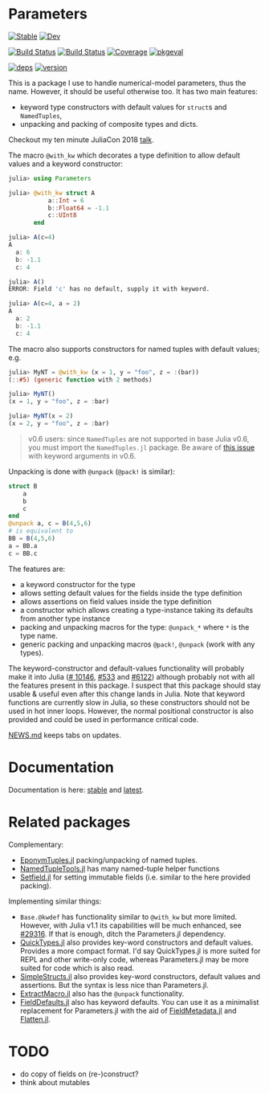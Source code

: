 # Parameters

[![Stable](https://img.shields.io/badge/docs-stable-blue.svg)](https://mauro3.github.io/Parameters.jl/stable)
[![Dev](https://img.shields.io/badge/docs-dev-blue.svg)](https://mauro3.github.io/Parameters.jl/dev)

[![Build Status](https://github.com/mauro3/Parameters.jl/workflows/CI/badge.svg)](https://github.com/mauro3/Parameters.jl/actions)
[![Build Status](https://ci.appveyor.com/api/projects/status/github/mauro3/Parameters.jl?branch=master&svg=true)](https://ci.appveyor.com/project/mauro3/parameters-jl/branch/master)
[![Coverage](https://codecov.io/gh/mauro3/Parameters.jl/branch/master/graph/badge.svg)](https://codecov.io/gh/mauro3/Parameters.jl)
[![pkgeval](https://juliahub.com/docs/Parameters/pkgeval.svg)](https://juliahub.com/ui/Packages/Parameters/ycYNs)


[![deps](https://juliahub.com/docs/Parameters/deps.svg)](https://juliahub.com/ui/Packages/Parameters/ycYNs?t=2)
[![version](https://juliahub.com/docs/Parameters/version.svg)](https://juliahub.com/ui/Packages/Parameters/ycYNs)

This is a package I use to handle numerical-model parameters, thus the
name.  However, it should be useful otherwise too.  It has two main
features:

- keyword type constructors with default values for `struct`s and `NamedTuples`,
- unpacking and packing of composite types and dicts.

Checkout my ten minute JuliaCon 2018 [talk](https://youtu.be/JFrzrTYFYbU?t=1m).

The macro `@with_kw` which decorates a type definition to
allow default values and a keyword constructor:
```julia
julia> using Parameters

julia> @with_kw struct A
           a::Int = 6
           b::Float64 = -1.1
           c::UInt8
       end

julia> A(c=4)
A
  a: 6
  b: -1.1
  c: 4

julia> A()
ERROR: Field 'c' has no default, supply it with keyword.

julia> A(c=4, a = 2)
A
  a: 2
  b: -1.1
  c: 4
```

The macro also supports constructors for named tuples with default values; e.g.

```julia
julia> MyNT = @with_kw (x = 1, y = "foo", z = :(bar))
(::#5) (generic function with 2 methods)

julia> MyNT()
(x = 1, y = "foo", z = :bar)

julia> MyNT(x = 2)
(x = 2, y = "foo", z = :bar)
```

> v0.6 users: since `NamedTuples` are not supported in base Julia v0.6, you must import the `NamedTuples.jl` package. Be aware of [this issue](https://github.com/JuliaLang/julia/issues/17240) with keyword arguments in v0.6.

Unpacking is done with `@unpack` (`@pack!` is similar):
```julia
struct B
    a
    b
    c
end
@unpack a, c = B(4,5,6)
# is equivalent to
BB = B(4,5,6)
a = BB.a
c = BB.c
```

The features are:

- a keyword constructor for the type
- allows setting default values for the fields inside the type
  definition
- allows assertions on field values inside the type definition
- a constructor which allows creating a type-instance taking its defaults from
  another type instance
- packing and unpacking macros for the type: `@unpack_*` where `*` is
  the type name.
- generic packing and unpacking macros `@pack!`, `@unpack` (work with
  any types).

The keyword-constructor and default-values functionality will probably
make it into Julia
([# 10146](https://github.com/JuliaLang/julia/issues/10146),
[#533](https://github.com/JuliaLang/julia/issues/5333) and
[#6122](https://github.com/JuliaLang/julia/pull/6122)) although
probably not with all the features present in this package.  I suspect
that this package should stay usable & useful even after this change
lands in Julia.  Note that keyword functions are currently slow in
Julia, so these constructors should not be used in hot inner loops.
However, the normal positional constructor is also provided and could be
used in performance critical code.

[NEWS.md](https://github.com/mauro3/Parameters.jl/blob/master/NEWS.md)
keeps tabs on updates.

# Documentation

Documentation is here: [stable](https://mauro3.github.io/Parameters.jl/stable) and [latest](https://mauro3.github.io/Parameters.jl/latest).

# Related packages

Complementary:
- [EponymTuples.jl](https://github.com/tpapp/EponymTuples.jl) packing/unpacking
  of named tuples.
- [NamedTupleTools.jl](https://github.com/JeffreySarnoff/NamedTupleTools.jl)
  has many named-tuple helper functions
- [Setfield.jl](https://github.com/jw3126/Setfield.jl) for setting
  immutable fields (i.e. similar to the here provided packing).

Implementing similar things:
- `Base.@kwdef` has functionality similar to `@with_kw` but more
  limited.  However, with Julia v1.1 its capabilities will be much
  enhanced, see [#29316](https://github.com/JuliaLang/julia/pull/29316).
  If that is enough, ditch the Parameters.jl dependency.
- [QuickTypes.jl](https://github.com/cstjean/QuickTypes.jl) also
  provides key-word constructors and default values.  Provides a more
  compact format.  I'd say QuickTypes.jl is more suited for REPL and
  other write-only code, whereas Parameters.jl may be more suited for
  code which is also read.
- [SimpleStructs.jl](https://github.com/pluskid/SimpleStructs.jl) also
  provides key-word constructors, default values and assertions.  But
  the syntax is less nice than Parameters.jl.
- [ExtractMacro.jl](https://github.com/carlobaldassi/ExtractMacro.jl) also has
  the `@unpack` functionality.
- [FieldDefaults.jl](https://github.com/rafaqz/FieldDefaults.jl) also has
  keyword defaults. You can use it as a minimalist replacement for Parameters.jl
  with the aid of [FieldMetadata.jl](https://github.com/rafaqz/FieldMetadata.jl)
  and [Flatten.jl](https://github.com/rafaqz/Flatten.jl).

# TODO

- do copy of fields on (re-)construct?
- think about mutables
